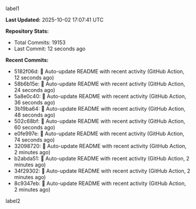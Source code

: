 
label1 
<!-- ACTIVITY_START -->
**Last Updated:** 2025-10-02 17:07:41 UTC

**Repository Stats:**
- Total Commits: 19153
- Last Commit: 12 seconds ago

**Recent Commits:**
- 5182f06d: 🤖 Auto-update README with recent activity (GitHub Action, 12 seconds ago)
- 58b6b15e: 🤖 Auto-update README with recent activity (GitHub Action, 24 seconds ago)
- 5a8e0c40: 🤖 Auto-update README with recent activity (GitHub Action, 36 seconds ago)
- 3b19ba64: 🤖 Auto-update README with recent activity (GitHub Action, 48 seconds ago)
- 502c68bf: 🤖 Auto-update README with recent activity (GitHub Action, 60 seconds ago)
- e0fe997e: 🤖 Auto-update README with recent activity (GitHub Action, 74 seconds ago)
- 32098720: 🤖 Auto-update README with recent activity (GitHub Action, 2 minutes ago)
- b2abda51: 🤖 Auto-update README with recent activity (GitHub Action, 2 minutes ago)
- 34f29302: 🤖 Auto-update README with recent activity (GitHub Action, 2 minutes ago)
- 8c9347eb: 🤖 Auto-update README with recent activity (GitHub Action, 2 minutes ago)
<!-- ACTIVITY_END -->

label2
